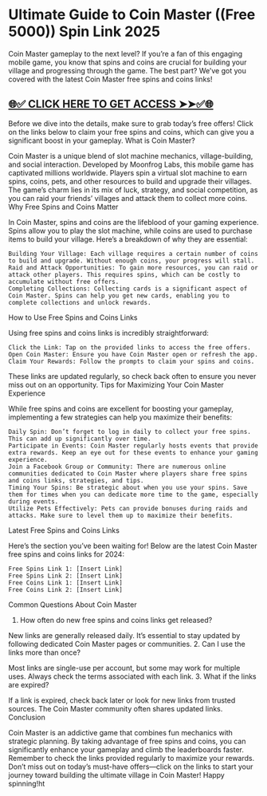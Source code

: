 # Ultimate Guide to Coin Master ((Free 5000)) Spin Link 2025

Coin Master gameplay to the next level? If you’re a fan of this engaging mobile game, you know that spins and coins are crucial for building your village and progressing through the game. The best part? We’ve got you covered with the latest Coin Master free spins and coins links!



## [🌐✅ CLICK HERE TO GET ACCESS ➤➤✅🌐](https://cutli.me/Cnmtr)



Before we dive into the details, make sure to grab today’s free offers! Click on the links below to claim your free spins and coins, which can give you a significant boost in your gameplay.
What is Coin Master?

Coin Master is a unique blend of slot machine mechanics, village-building, and social interaction. Developed by Moonfrog Labs, this mobile game has captivated millions worldwide. Players spin a virtual slot machine to earn spins, coins, pets, and other resources to build and upgrade their villages. The game’s charm lies in its mix of luck, strategy, and social competition, as you can raid your friends’ villages and attack them to collect more coins.
Why Free Spins and Coins Matter

In Coin Master, spins and coins are the lifeblood of your gaming experience. Spins allow you to play the slot machine, while coins are used to purchase items to build your village. Here’s a breakdown of why they are essential:

    Building Your Village: Each village requires a certain number of coins to build and upgrade. Without enough coins, your progress will stall.
    Raid and Attack Opportunities: To gain more resources, you can raid or attack other players. This requires spins, which can be costly to accumulate without free offers.
    Completing Collections: Collecting cards is a significant aspect of Coin Master. Spins can help you get new cards, enabling you to complete collections and unlock rewards. 

How to Use Free Spins and Coins Links

Using free spins and coins links is incredibly straightforward:

    Click the Link: Tap on the provided links to access the free offers.
    Open Coin Master: Ensure you have Coin Master open or refresh the app.
    Claim Your Rewards: Follow the prompts to claim your spins and coins. 

These links are updated regularly, so check back often to ensure you never miss out on an opportunity.
Tips for Maximizing Your Coin Master Experience

While free spins and coins are excellent for boosting your gameplay, implementing a few strategies can help you maximize their benefits:

    Daily Spin: Don’t forget to log in daily to collect your free spins. This can add up significantly over time.
    Participate in Events: Coin Master regularly hosts events that provide extra rewards. Keep an eye out for these events to enhance your gaming experience.
    Join a Facebook Group or Community: There are numerous online communities dedicated to Coin Master where players share free spins and coins links, strategies, and tips.
    Timing Your Spins: Be strategic about when you use your spins. Save them for times when you can dedicate more time to the game, especially during events.
    Utilize Pets Effectively: Pets can provide bonuses during raids and attacks. Make sure to level them up to maximize their benefits. 

Latest Free Spins and Coins Links

Here’s the section you’ve been waiting for! Below are the latest Coin Master free spins and coins links for 2024:

    Free Spins Link 1: [Insert Link]
    Free Spins Link 2: [Insert Link]
    Free Coins Link 1: [Insert Link]
    Free Coins Link 2: [Insert Link] 

Common Questions About Coin Master
1. How often do new free spins and coins links get released?

New links are generally released daily. It’s essential to stay updated by following dedicated Coin Master pages or communities.
2. Can I use the links more than once?

Most links are single-use per account, but some may work for multiple uses. Always check the terms associated with each link.
3. What if the links are expired?

If a link is expired, check back later or look for new links from trusted sources. The Coin Master community often shares updated links.
Conclusion

Coin Master is an addictive game that combines fun mechanics with strategic planning. By taking advantage of free spins and coins, you can significantly enhance your gameplay and climb the leaderboards faster. Remember to check the links provided regularly to maximize your rewards. Don’t miss out on today’s must-have offers—click on the links to start your journey toward building the ultimate village in Coin Master! Happy spinning!ht 
